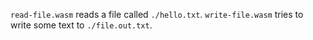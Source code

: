 `read-file.wasm` reads a file called `./hello.txt`.
`write-file.wasm` tries to write some text to `./file.out.txt`.